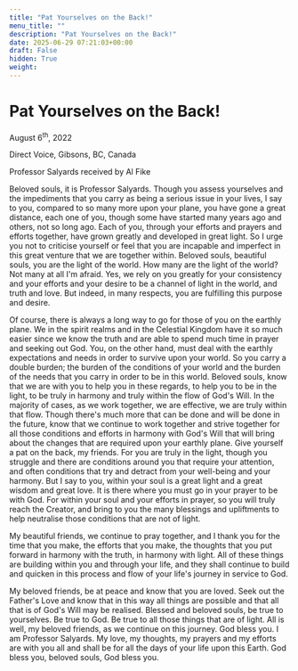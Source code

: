 ```yaml
---
title: "Pat Yourselves on the Back!"
menu_title: ""
description: "Pat Yourselves on the Back!"
date: 2025-06-29 07:21:03+00:00
draft: False
hidden: True
weight:
---
```

# Pat Yourselves on the Back!

August 6<sup>th</sup>, 2022

Direct Voice, Gibsons, BC, Canada

Professor Salyards received by Al Fike

Beloved souls, it is Professor Salyards. Though you assess yourselves and the impediments that you carry as being a serious issue in your lives, I say to you, compared to so many more upon your plane, you have gone a great distance, each one of you, though some have started many years ago and others, not so long ago. Each of you, through your efforts and prayers and efforts together, have grown greatly and developed in great light. So I urge you not to criticise yourself or feel that you are incapable and imperfect in this great venture that we are together within. Beloved souls, beautiful souls, you are the light of the world. How many are the light of the world? Not many at all I'm afraid. Yes, we rely on you greatly for your consistency and your efforts and your desire to be a channel of light in the world, and truth and love. But indeed, in many respects, you are fulfilling this purpose and desire.

Of course, there is always a long way to go for those of you on the earthly plane. We in the spirit realms and in the Celestial Kingdom have it so much easier since we know the truth and are able to spend much time in prayer and seeking out God. You, on the other hand, must deal with the earthly expectations and needs in order to survive upon your world. So you carry a double burden; the burden of the conditions of your world and the burden of the needs that you carry in order to be in this world. Beloved souls, know that we are with you to help you in these regards, to help you to be in the light, to be truly in harmony and truly within the flow of God's Will. In the majority of cases, as we work together, we are effective, we are truly within that flow. Though there's much more that can be done and will be done in the future, know that we continue to work together and strive together for all those conditions and efforts in harmony with God's Will that will bring about the changes that are required upon your earthly plane.
Give yourself a pat on the back, my friends. For you are truly in the light, though you struggle and there are conditions around you that require your attention, and often conditions that try and detract from your well-being and your harmony. But I say to you, within your soul is a great light and a great wisdom and great love. It is there where you must go in your prayer to be with God. For within your soul and your efforts in prayer, so you will truly reach the Creator, and bring to you the many blessings and upliftments to help neutralise those conditions that are not of light.

My beautiful friends, we continue to pray together, and I thank you for the time that you make, the efforts that you make, the thoughts that you put forward in harmony with the truth, in harmony with light. All of these things are building within you and through your life, and they shall continue to build and quicken in this process and flow of your life's journey in service to God.

My beloved friends, be at peace and know that you are loved. Seek out the Father's Love and know that in this way all things are possible and that all that is of God's Will may be realised. Blessed and beloved souls, be true to yourselves. Be true to God. Be true to all those things that are of light. All is well, my beloved friends, as we continue on this journey. God bless you. I am Professor Salyards. My love, my thoughts, my prayers and my efforts are with you all and shall be for all the days of your life upon this Earth. God bless you, beloved souls, God bless you. 
